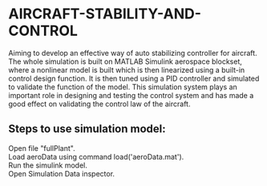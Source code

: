 # AIRCRAFT-STABILITY-AND-CONTROL
Aiming to develop an effective way of auto stabilizing controller for aircraft. The whole simulation is built on MATLAB Simulink aerospace blockset, where a nonlinear model is built which is then linearized using a built-in control design function. It is then tuned using a PID controller and simulated to validate the function of the model. This simulation system plays an important role in designing and testing the control system and has made a good effect on validating the control law of the aircraft.
## Steps to use simulation model:
Open file "fullPlant".  
Load aeroData using command load('aeroData.mat').   
Run the simulink model.   
Open Simulation Data inspector.   

